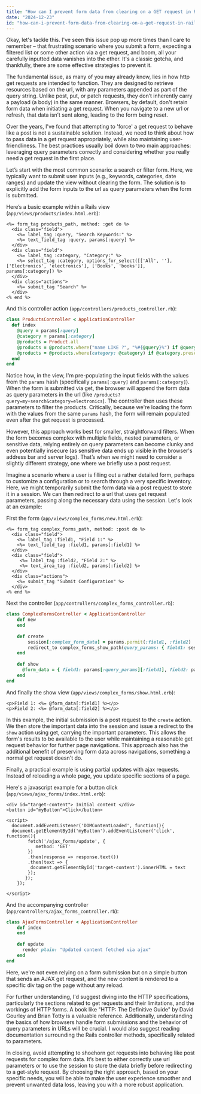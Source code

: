 ```yaml
---
title: "How can I prevent form data from clearing on a GET request in Rails 7?"
date: "2024-12-23"
id: "how-can-i-prevent-form-data-from-clearing-on-a-get-request-in-rails-7"
---
```


Okay, let's tackle this. I've seen this issue pop up more times than I care to remember – that frustrating scenario where you submit a form, expecting a filtered list or some other action via a get request, and boom, all your carefully inputted data vanishes into the ether. It's a classic gotcha, and thankfully, there are some effective strategies to prevent it.

The fundamental issue, as many of you may already know, lies in how http get requests are intended to function. They are designed to retrieve resources based on the url, with any parameters appended as part of the query string. Unlike post, put, or patch requests, they don’t inherently carry a payload (a body) in the same manner. Browsers, by default, don't retain form data when initiating a get request. When you navigate to a new url or refresh, that data isn’t sent along, leading to the form being reset.

Over the years, I've found that attempting to 'force' a get request to behave like a post is not a sustainable solution. Instead, we need to think about how to pass data in a get request appropriately, while also maintaining user-friendliness. The best practices usually boil down to two main approaches: leveraging query parameters correctly and considering whether you really need a get request in the first place.

Let’s start with the most common scenario: a search or filter form. Here, we typically want to submit user inputs (e.g., keywords, categories, date ranges) and update the view without clearing the form. The solution is to explicitly add the form inputs to the url as query parameters when the form is submitted.

Here’s a basic example within a Rails view (`app/views/products/index.html.erb`):

```erb
<%= form_tag products_path, method: :get do %>
  <div class="field">
    <%= label_tag :query, "Search Keywords:" %>
    <%= text_field_tag :query, params[:query] %>
  </div>
  <div class="field">
    <%= label_tag :category, "Category:" %>
    <%= select_tag :category, options_for_select([['All', ''], ['Electronics', 'electronics'], ['Books', 'books']], params[:category]) %>
  </div>
  <div class="actions">
    <%= submit_tag "Search" %>
  </div>
<% end %>
```

And this controller action (`app/controllers/products_controller.rb`):

```ruby
class ProductsController < ApplicationController
  def index
    @query = params[:query]
    @category = params[:category]
    @products = Product.all
    @products = @products.where("name LIKE ?", "%#{@query}%") if @query.present?
    @products = @products.where(category: @category) if @category.present?
  end
end
```

Notice how, in the view, I'm pre-populating the input fields with the values from the `params` hash (specifically `params[:query]` and `params[:category]`). When the form is submitted via get, the browser will append the form data as query parameters in the url (like `/products?query=my+search&category=electronics`). The controller then uses these parameters to filter the products. Critically, because we're loading the form with the values from the same `params` hash, the form will remain populated even after the get request is processed.

However, this approach works best for smaller, straightforward filters. When the form becomes complex with multiple fields, nested parameters, or sensitive data, relying entirely on query parameters can become clunky and even potentially insecure (as sensitive data ends up visible in the browser's address bar and server logs). That’s when we might need to consider a slightly different strategy, one where we briefly use a post request.

Imagine a scenario where a user is filling out a rather detailed form, perhaps to customize a configuration or to search through a very specific inventory. Here, we might temporarily submit the form data via a post request to store it in a session. We can then redirect to a url that uses get request parameters, passing along the necessary data using the session. Let's look at an example:

First the form (`app/views/complex_forms/new.html.erb`):

```erb
<%= form_tag complex_forms_path, method: :post do %>
  <div class="field">
    <%= label_tag :field1, "Field 1:" %>
    <%= text_field_tag :field1, params[:field1] %>
  </div>
  <div class="field">
     <%= label_tag :field2, "Field 2:" %>
     <%= text_area_tag :field2, params[:field2] %>
  </div>
  <div class="actions">
    <%= submit_tag "Submit Configuration" %>
  </div>
<% end %>
```

Next the controller (`app/controllers/complex_forms_controller.rb`):

```ruby
class ComplexFormsController < ApplicationController
    def new
    end
  
    def create
        session[:complex_form_data] = params.permit(:field1, :field2)
        redirect_to complex_forms_show_path(query_params: { field1: session[:complex_form_data][:field1], field2: session[:complex_form_data][:field2] })
    end
  
    def show
      @form_data = { field1: params[:query_params][:field1], field2: params[:query_params][:field2] }
    end
end
```

And finally the show view (`app/views/complex_forms/show.html.erb`):
```erb
<p>Field 1: <%= @form_data[:field1] %></p>
<p>Field 2: <%= @form_data[:field2] %></p>
```

In this example, the initial submission is a post request to the `create` action. We then store the important data into the session and issue a redirect to the `show` action using get, carrying the important parameters. This allows the form's results to be available to the user while maintaining a reasonable get request behavior for further page navigations. This approach also has the additional benefit of preserving form data across navigations, something a normal get request doesn't do.

Finally, a practical example is using partial updates with ajax requests. Instead of reloading a whole page, you update specific sections of a page.

Here's a javascript example for a button click (`app/views/ajax_forms/index.html.erb`):

```erb
<div id="target-content"> Initial content </div>
<button id="myButton">Click</button>

<script>
  document.addEventListener('DOMContentLoaded', function(){
  document.getElementById('myButton').addEventListener('click', function(){
        fetch('/ajax_forms/update', {
           method: 'GET'
        })
        .then(response => response.text())
        .then(text => {
         document.getElementById('target-content').innerHTML = text
        });
       });
    });

</script>
```

And the accompanying controller (`app/controllers/ajax_forms_controller.rb`):

```ruby
class AjaxFormsController < ApplicationController
    def index
    end
  
    def update
      render plain: "Updated content fetched via ajax"
    end
end
```

Here, we're not even relying on a form submission but on a simple button that sends an AJAX get request, and the new content is rendered to a specific div tag on the page without any reload.

For further understanding, I'd suggest diving into the HTTP specifications, particularly the sections related to get requests and their limitations, and the workings of HTTP forms. A book like "HTTP: The Definitive Guide" by David Gourley and Brian Totty is a valuable reference. Additionally, understanding the basics of how browsers handle form submissions and the behavior of query parameters in URLs will be crucial. I would also suggest reading documentation surrounding the Rails controller methods, specifically related to parameters.

In closing, avoid attempting to shoehorn get requests into behaving like post requests for complex form data. It’s best to either correctly use url parameters or to use the session to store the data briefly before redirecting to a get-style request. By choosing the right approach, based on your specific needs, you will be able to make the user experience smoother and prevent unwanted data loss, leaving you with a more robust application.
